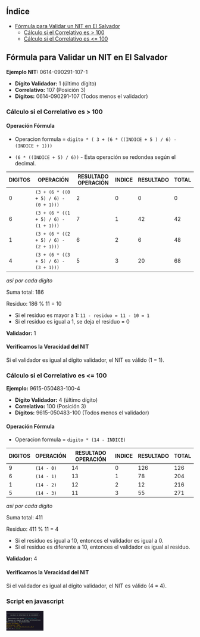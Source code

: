 
## Índice
- [Fórmula para Validar un NIT en El Salvador](#formula-para-validar-un-nit-en-el-salvador)
    - [Cálculo si el Correlativo es > 100](#calculo-si-el-correlativo-es-100)
    - [Cálculo si el Correlativo es <= 100](#calculo-si-el-correlativo-es-100)

## Fórmula para Validar un NIT en El Salvador




**Ejemplo NIT:** 0614-090291-107-1

- **Dígito Validador:** 1 (último dígito)
- **Correlativo:** 107 (Posición 3)
- **Dígitos:** 0614-090291-107 (Todos menos el validador)

### Cálculo si el Correlativo es > 100

#### Operación Fórmula
- Operacion formula = `digito * ( 3 + (6 * ((INDICE + 5 ) / 6) - (INDICE + 1)))`

- `(6 * ((INDICE + 5) / 6))` - Esta operación se redondea según el decimal.

| DIGITOS | OPERACIÓN                                     | RESULTADO OPERACIÓN | INDICE | RESULTADO | TOTAL |
| ------- | --------------------------------------------- | ------------------- | ------ | --------- | ----- |
| 0       | `(3 + (6 * ((0 + 5) / 6) - (0 + 1)))`       | 2                   | 0      | 0         | 0     |
| 6       | `(3 + (6 * ((1 + 5) / 6) - (1 + 1)))`       | 7                   | 1      | 42        | 42    |
| 1       | `(3 + (6 * ((2 + 5) / 6) - (2 + 1)))`       | 6                   | 2      | 6         | 48    |
| 4       | `(3 + (6 * ((3 + 5) / 6) - (3 + 1)))`       | 5                   | 3      | 20        | 68    |

*asi por cada digito*

Suma total: 186

Residuo: 186 % 11 = 10

- Si el residuo es mayor a 1: `11 - residuo = 11 - 10 = 1`
- Si el residuo es igual a 1, se deja el residuo = 0

**Validador:** 1

#### Verificamos la Veracidad del NIT

Si el validador es igual al dígito validador, el NIT es válido (1 = 1).

### Cálculo si el Correlativo es <= 100

**Ejemplo:** 9615-050483-100-4

- **Dígito Validador:** 4 (último dígito)
- **Correlativo:** 100 (Posición 3)
- **Dígitos:** 9615-050483-100 (Todos menos el validador)

#### Operación Fórmula
- Operacion formula = `digito * (14 - INDICE)`


| DIGITOS | OPERACIÓN           | RESULTADO OPERACIÓN | INDICE | RESULTADO | TOTAL |
| ------- | ------------------- | ------------------- | ------ | --------- | ----- |
| 9       | `(14 - 0)`          | 14                  | 0      | 126       | 126   |
| 6       | `(14 - 1)`          | 13                  | 1      | 78        | 204   |
| 1       | `(14 - 2)`          | 12                  | 2      | 12        | 216   |
| 5       | `(14 - 3)`          | 11                  | 3      | 55        | 271   |

*asi por cada digito*


Suma total: 411

Residuo: 411 % 11 = 4

- Si el residuo es igual a 10, entonces el validador es igual a 0.
- Si el residuo es diferente a 10, entonces el validador es igual al residuo.

**Validador:** 4

#### Verificamos la Veracidad del NIT

Si el validador es igual al dígito validador, el NIT es válido (4 = 4).


### Script en javascript

<img src="Terminal_002.png" alt="Validar NIT El Salvador" width="100px" />
